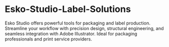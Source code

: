 # Esko-Studio-Label-Solutions
Esko Studio offers powerful tools for packaging and label production. Streamline your workflow with precision design, structural engineering, and seamless integration with Adobe Illustrator. Ideal for packaging professionals and print service providers.
